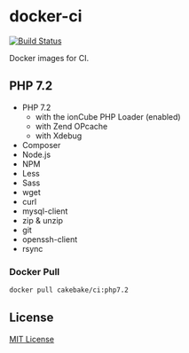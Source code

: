 docker-ci
=========

[![Build Status](https://travis-ci.org/cakebake/docker-ci.svg?branch=master)](https://travis-ci.org/cakebake/docker-ci)

Docker images for CI.

PHP 7.2
-------

-	PHP 7.2
    -	with the ionCube PHP Loader (enabled)
    -	with Zend OPcache
    -	with Xdebug
-	Composer
-	Node.js
-	NPM
-	Less
-	Sass
-	wget
-	curl
-	mysql-client
-	zip & unzip
-	git
-	openssh-client
-	rsync

### Docker Pull

```bash
docker pull cakebake/ci:php7.2
```

License
-------

[MIT License](LICENSE)
